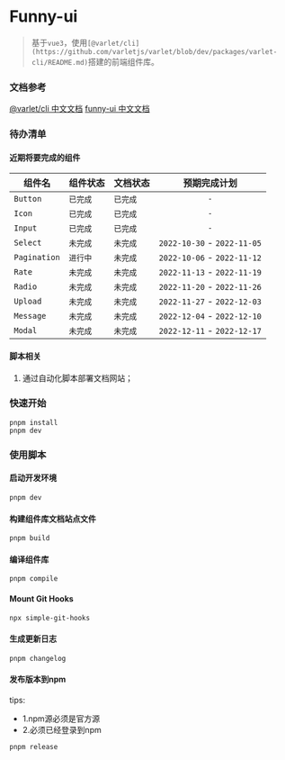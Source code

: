 # Funny-ui

> 基于`vue3`，使用`[@varlet/cli](https://github.com/varletjs/varlet/blob/dev/packages/varlet-cli/README.md)`搭建的前端组件库。

### 文档参考

[@varlet/cli 中文文档](https://github.com/varletjs/varlet/blob/dev/packages/varlet-cli/README.md)
[funny-ui 中文文档](https://@funny-ui/ui.immortalboy.cn/#/zh-CN/home)

### 待办清单

#### 近期将要完成的组件

组件名|  组件状态 | 文档状态 | 预期完成计划|
---------|----------|---------|:------:|
| `Button` | `已完成` | `已完成` |`-`|
| `Icon` | `已完成` | `已完成` |`-`|
| `Input` | `已完成` | `已完成` |`-`|
| `Select` | `未完成` | `未完成` |`2022-10-30` - `2022-11-05`|
| `Pagination` | `进行中` | `未完成` |`2022-10-06` - `2022-11-12`|
| `Rate` | `未完成` | `未完成` |`2022-11-13` - `2022-11-19`|
| `Radio` | `未完成` | `未完成` |`2022-11-20` - `2022-11-26`|
| `Upload` | `未完成` | `未完成` |`2022-11-27` - `2022-12-03`|
| `Message` | `未完成` | `未完成` |`2022-12-04` - `2022-12-10`|
| `Modal` | `未完成` | `未完成` |`2022-12-11` - `2022-12-17`|

#### 脚本相关

1. 通过自动化脚本部署文档网站；

### 快速开始

```shell
pnpm install
pnpm dev
```

### 使用脚本

#### 启动开发环境

```shell
pnpm dev
```

#### 构建组件库文档站点文件

```shell
pnpm build
```

#### 编译组件库

```shell
pnpm compile
```

#### Mount Git Hooks

```shell
npx simple-git-hooks
```

#### 生成更新日志

```shell
pnpm changelog
```

#### 发布版本到npm

tips:

- 1.npm源必须是官方源
- 2.必须已经登录到npm

```shell
pnpm release
```
